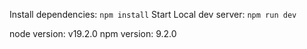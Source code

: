 Install dependencies: `npm install`
Start Local dev server: `npm run dev`

node version: v19.2.0
npm version: 9.2.0

